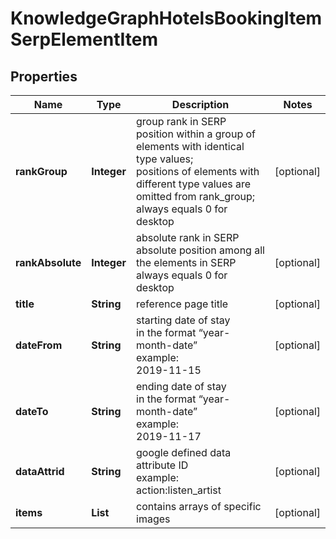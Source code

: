 # KnowledgeGraphHotelsBookingItemSerpElementItem


## Properties

| Name | Type | Description | Notes |
|------------ | ------------- | ------------- | -------------|
**rankGroup** | **Integer** | group rank in SERP<br>position within a group of elements with identical type values;<br>positions of elements with different type values are omitted from rank_group;<br>always equals 0 for desktop |[optional]|
**rankAbsolute** | **Integer** | absolute rank in SERP<br>absolute position among all the elements in SERP<br>always equals 0 for desktop |[optional]|
**title** | **String** | reference page title |[optional]|
**dateFrom** | **String** | starting date of stay<br>in the format “year-month-date”<br>example:<br>2019-11-15 |[optional]|
**dateTo** | **String** | ending date of stay<br>in the format “year-month-date”<br>example:<br>2019-11-17 |[optional]|
**dataAttrid** | **String** | google defined data attribute ID<br>example:<br>action:listen_artist |[optional]|
**items** | **List<KnowledgeGraphHotelsBookingElement>** | contains arrays of specific images |[optional]|